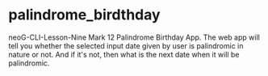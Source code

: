 # palindrome_birdthday
neoG-CLI-Lesson-Nine Mark 12 Palindrome Birthday App.
The web app will tell you whether the  selected input date given by user is palindromic in nature or not. And if it's not, then what is the next date when it will be palindromic.
